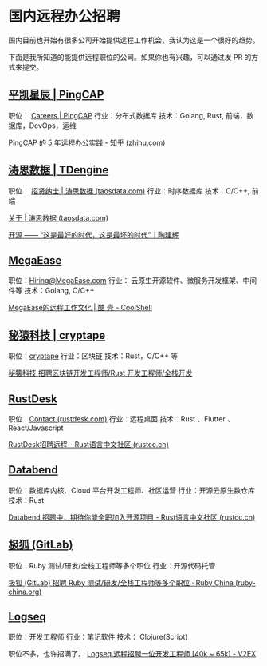 
# 国内远程办公招聘

国内目前也开始有很多公司开始提供远程工作机会，我认为这是一个很好的趋势。

下面是我所知道的能提供远程职位的公司。如果你也有兴趣，可以通过发 PR 的方式来提交。


## [平凯星辰 | PingCAP](https://pingcap.com/index.html)
职位： [Careers | PingCAP](https://pingcap.com/careers/#see-more-positions)
行业：分布式数据库
技术：Golang, Rust, 前端，数据库，DevOps，运维

[PingCAP 的 5 年远程办公实践 - 知乎 (zhihu.com)](https://zhuanlan.zhihu.com/p/104184804)

## [涛思数据 | TDengine](https://www.taosdata.com/en/)
职位： [招贤纳士 | 涛思数据 (taosdata.com)](https://www.taosdata.com/cn/careers/)
行业：时序数据库
技术：C/C++, 前端

[关于 | 涛思数据 (taosdata.com)](https://www.taosdata.com/cn/about/)

[开源 —— “这是最好的时代，这是最坏的时代”｜陶建辉](https://xueqiu.com/4826147079/166899232)

## [MegaEase](https://www.megaease.com/zh/)
职位：[Hiring@MegaEase.com](mailto:Hiring@MegaEase.com)
行业： 云原生开源软件、微服务开发框架、中间件等
技术：Golang, C/C++

[MegaEase的远程工作文化 | 酷 壳 - CoolShell](https://coolshell.cn/articles/20765.html)

## [秘猿科技 | cryptape](https://www.cryptape.com/)
职位：[cryptape](https://www.cryptape.com/join)
行业：区块链
技术：Rust，C/C++ 等

[秘猿科技 招聘区块链开发工程师/Rust 开发工程师/全栈开发](https://www.v2ex.com/t/825555#reply2)

## [RustDesk](https://rustdesk.com/)
职位：[Contact (rustdesk.com)](https://rustdesk.com/contact/)
行业：远程桌面
技术：Rust 、Flutter 、React/Javascript

[RustDesk招聘远程 - Rust语言中文社区 (rustcc.cn)](https://rustcc.cn/article?id=dcc0bce8-1c48-4aeb-8fbd-d100c4a184ed)

## [Databend](https://databend.rs/)
职位：数据库内核、Cloud 平台开发工程师、社区运营
行业：开源云原生数仓库
技术：Rust

[Databend 招聘中，期待你能全职加入开源项目 - Rust语言中文社区 (rustcc.cn)](https://rustcc.cn/article?id=1d8ca553-0fff-46d8-8e24-86c1798a5184)


## [极狐 (GitLab)](https://about.gitlab.cn/)
职位：Ruby 测试/研发/全栈工程师等多个职位
行业：开源代码托管

[极狐 (GitLab) 招聘 Ruby 测试/研发/全栈工程师等多个职位 · Ruby China (ruby-china.org)](https://ruby-china.org/topics/41933)

## [Logseq](https://logseq.com/)
职位：开发工程师
行业：笔记软件
技术： Clojure(Script)

职位不多，也许招满了。
[Logseq 远程招聘一位开发工程师 [40k ~ 65k] - V2EX](https://www.v2ex.com/t/808850)
